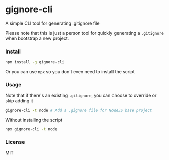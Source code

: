 # gignore-cli

A simple CLI tool for generating .gitignore file

Please note that this is just a person tool for quickly generating a `.gitignore` when bootstrap a new project.

### Install

```sh
npm install -g gignore-cli
```

Or you can use `npx` so you don't even need to install the script

### Usage

Note that if there's an existing `.gitignore`, you can choose to override or skip adding it

```sh
gignore-cli -t node # Add a .gignore file for NodeJS base project
```

Without installing the script

```sh
npx gignore-cli -t node
```

### License

MIT
